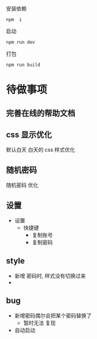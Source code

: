 安装依赖
```
npm  i
```
启动
```
npm run dev
```
打包
```
npm run build
```




# 待做事项

## 完善在线的帮助文档

## css 显示优化
默认白天
白天的 css 样式优化


## 随机密码
随机密码 优化

## 设置
- 设置 
  - 快捷键
    - 复制账号
    - 复制密码

## style
- 新增 密码时, 样式没有切换过来
-


## bug
- 新增密码偶尔会把某个密码替换了  
  - 暂时无法 复现
- 自动启动
